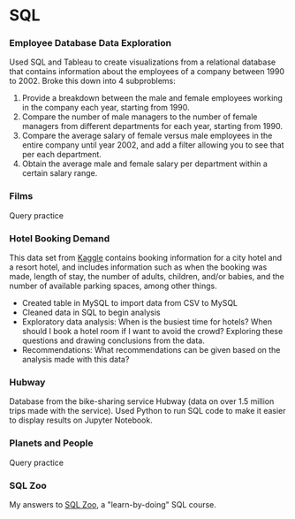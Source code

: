 # SQL

### Employee Database Data Exploration
Used SQL and Tableau to create visualizations from a relational database that contains information about the employees of a company between 1990 to 2002. Broke this down into 4 subproblems: <br>
1. Provide a breakdown between the male and female employees working in the company each year, starting from 1990.
2. Compare the number of male managers to the number of female managers from different departments for each year, starting from 1990.
3. Compare the average salary of female versus male employees in the entire company until year 2002, and add a filter allowing you to see that per each department.
4. Obtain the average male and female salary per department within a certain salary range.

### Films
Query practice

### Hotel Booking Demand
This data set from [Kaggle](https://www.kaggle.com/jessemostipak/hotel-booking-demand) contains booking information for a city hotel and a resort hotel, and includes information such as when the booking was made, length of stay, the number of adults, children, and/or babies, and the number of available parking spaces, among other things.<br>
* Created table in MySQL to import data from CSV to MySQL
* Cleaned data in SQL to begin analysis
* Exploratory data analysis: When is the busiest time for hotels? When should I book a hotel room if I want to avoid the crowd? Exploring these questions and drawing conclusions from the data.
* Recommendations: What recommendations can be given based on the analysis made with this data?

### Hubway
Database from the bike-sharing service Hubway (data on over 1.5 million trips made with the service). Used Python to run SQL code to make it easier to display results on Jupyter Notebook.

### Planets and People
Query practice

### SQL Zoo
My answers to [SQL Zoo](https://sqlzoo.net/), a "learn-by-doing" SQL course.
